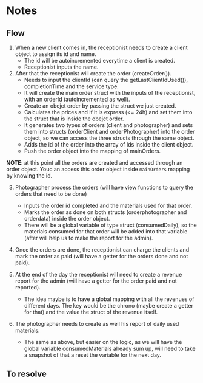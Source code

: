 # Notes

## Flow

1. When a new client comes in, the receptionist needs to create a client object to assign its id and name.
    - The id will be autoincremented everytime a client is created.
    - Receptionist inputs the name.
2. After that the receptionist will create the order (createOrder()).
    - Needs to input the clientId (can query the getLastClientIdUsed()), completionTime and the service type.
    - It will create the main order struct with the inputs of the receptionist, with an orderId (autoincremented as well).
    - Create an obejct order by passing the struct we just created.
    - Calculates the prices and if it is express (<= 24h) and set them into the struct that is inside the obejct order.
    - It generates two types of orders (client and photographer) and sets them into structs (orderClient and orderPhotographer) into the order object, so we can access the three structs through the same object.
    - Adds the id of the order into the array of Ids inside the client object.
    - Push the order object into the mapping of mainOrders.

**NOTE**: at this point all the orders are created and accessed through an order object. Youc an access this order object inside `mainOrders` mapping by knowing the id.

3. Photographer process the orders (will have view functions to query the orders that need to be done)
    - Inputs the order id completed and the materials used for that order.
    - Marks the order as done on both structs (orderphotographer and orderdata) inside the order object.
    - There will be a global variable of type struct (consumedDaily), so the materials consumed for that order will be added into that variable (after will help us to make the report for the admin).

4. Once the orders are done, the receptionist can charge the clients and mark the order as paid (will have a getter for the orders done and not paid).
5. At the end of the day the receptionist will need to create a revenue report for the admin (will have a getter for the order paid and not reported).
    - The idea maybe is to have a global mapping with all the revenues of different days. The key would be the chrono (maybe create a getter for that) and the value the struct of the revenue itself.
6. The photographer needs to create as well his report of daily used materials.
    - The same as above, but easier on the logic, as we will have the global variable consumedMaterials already sum up, will need to take a snapshot of that a reset the variable for the next day.







## To resolve
